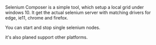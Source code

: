 Selenium Composer is a simple tool, which setup a local grid under windows 10.
It get the actual selenium server with matching drivers for edge, ie11, chrome and firefox.

You can start and stop single selenium nodes.

it's also planed support other platforms.